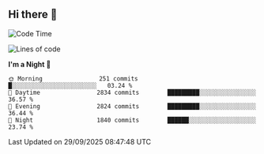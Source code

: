 ## Hi there 👋

<!--
**Wangmerlyn/Wangmerlyn** is a ✨ _special_ ✨ repository because its `README.md` (this file) appears on your GitHub profile.

Here are some ideas to get you started:

- 🔭 I’m currently working on ...
- 🌱 I’m currently learning ...
- 👯 I’m looking to collaborate on ...
- 🤔 I’m looking for help with ...
- 💬 Ask me about ...
- 📫 How to reach me: ...
- 😄 Pronouns: ...
- ⚡ Fun fact: ...
-->
<!--START_SECTION:waka-->
![Code Time](http://img.shields.io/badge/Code%20Time-576%20hrs%2044%20mins-blue)

![Lines of code](https://img.shields.io/badge/From%20Hello%20World%20I%27ve%20Written-43.2%20million%20lines%20of%20code-blue)

**I'm a Night 🦉** 

```text
🌞 Morning                251 commits         █░░░░░░░░░░░░░░░░░░░░░░░░   03.24 % 
🌆 Daytime                2834 commits        █████████░░░░░░░░░░░░░░░░   36.57 % 
🌃 Evening                2824 commits        █████████░░░░░░░░░░░░░░░░   36.44 % 
🌙 Night                  1840 commits        ██████░░░░░░░░░░░░░░░░░░░   23.74 % 
```



 Last Updated on 29/09/2025 08:47:48 UTC
<!--END_SECTION:waka-->

